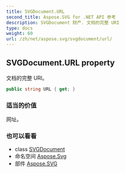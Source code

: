 ```yaml
---
title: SVGDocument.URL
second_title: Aspose.SVG for .NET API 参考
description: SVGDocument 财产. 文档的完整 URI
type: docs
weight: 60
url: /zh/net/aspose.svg/svgdocument/url/
---
```

## SVGDocument.URL property

文档的完整 URI。

```csharp
public string URL { get; }
```

### 适当的价值

网址。

### 也可以看看

* class [SVGDocument](../)
* 命名空间 [Aspose.Svg](../../svgdocument/)
* 部件 [Aspose.SVG](../../../)


